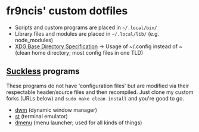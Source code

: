 # fr9ncis' custom dotfiles

- Scripts and custom programs are placed in `~/.local/bin/`
-  Library files and modules are placed in `~/.local/lib/` (e.g. node_modules)
- [XDG Base Directory Specification](https://specifications.freedesktop.org/basedir-spec/basedir-spec-latest.html) -> Usage of ~/.config instead of ~ (clean home directory; most config files in one TLD)

## [Suckless](https://suckless.org/) programs

These programs do not have 'configuration files' but are modified via their respectable header/source files and then recompiled. Just clone my custom forks (URLs below) and ```sudo make clean install``` and you're good to go.

- [dwm](https://github.com/fr9ncis/dwm) (dynamic window manager)
- [st](https://github.com/fr9ncis/st) (terminal emulator)
- [dmenu](https://github.com/fr9ncis/dmenu) (menu launcher; used for all kinds of things)
